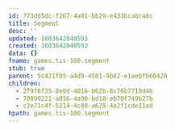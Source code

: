 ```yaml
---
id: 773dd5dc-f267-4a01-bb29-e433bcabca8c
title: Segment
desc: ''
updated: 1603642840593
created: 1603642840593
data: {}
fname: games.tis-100.segment
stub: true
parent: 5c421f85-a4d9-4581-9b82-e1aebfb60420
children:
  - 2f9f6f35-8e0d-4016-b62b-8c76b7710d46
  - 70899221-a056-4a90-bd18-eb70f749b27b
  - c2e71c4f-5214-4c80-a678-4e2f1cde11ad
hpath: games.tis-100.segment
---
```


